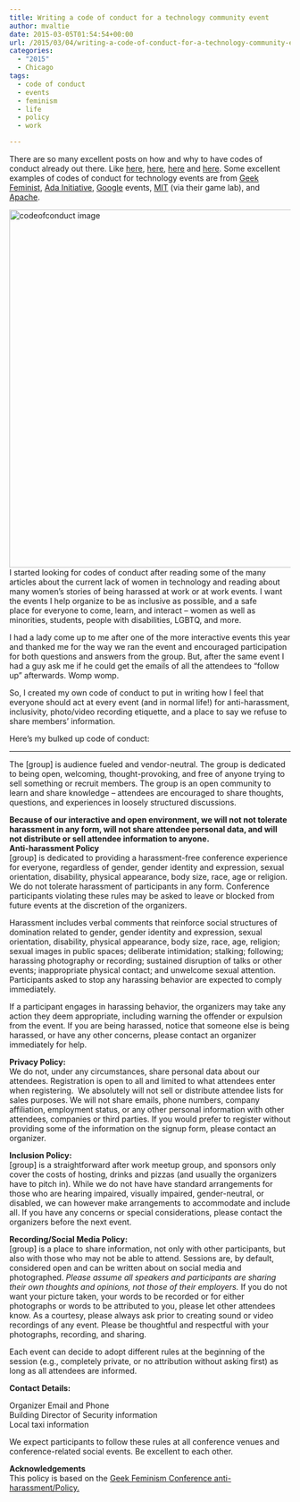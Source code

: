 ```yaml
---
title: Writing a code of conduct for a technology community event
author: mvaltie
date: 2015-03-05T01:54:54+00:00
url: /2015/03/04/writing-a-code-of-conduct-for-a-technology-community-event/
categories:
  - "2015"
  - Chicago
tags:
  - code of conduct
  - events
  - feminism
  - life
  - policy
  - work

---
```

There are so many excellent posts on how and why to have codes of conduct already out there. Like <a href="http://www.ashedryden.com/blog/codes-of-conduct-101-faq" target="_blank" rel="noopener noreferrer">here</a>, <a href="http://geekfeminism.org/2010/12/07/6-reasons-event-organizers-should-adopt-the-conference-anti-harassment-policy/" target="_blank" rel="noopener noreferrer">here</a>, <a href="https://finallyfeminism101.wordpress.com/2013/08/28/conference-anti-harassment-campaigns-do-work-three-existence-proofs-from-sff-atheismskepticism-and-open-source/" target="_blank" rel="noopener noreferrer">here</a> and <a href="https://modelviewculture.com/pieces/a-code-of-conduct-is-not-enough" target="_blank" rel="noopener noreferrer">here</a>. Some excellent examples of codes of conduct for technology events are from <a href="http://geekfeminism.wikia.com/wiki/Conference_anti-harassment/Policy" target="_blank" rel="noopener noreferrer">Geek Feminist</a>, <a href="https://adainitiative.org/what-we-do/events/ada-initiative-event-anti-harassment-policy/" target="_blank" rel="noopener noreferrer">Ada Initiative</a>, <a href="https://www.google.com/events/policy/anti-harassmentpolicy.html" target="_blank" rel="noopener noreferrer">Google</a> events, <a href="http://gamelab.mit.edu/harassment-policy/" target="_blank" rel="noopener noreferrer">MIT</a> (via their game lab), and <a href="http://www.apache.org/foundation/policies/anti-harassment.html" target="_blank" rel="noopener noreferrer">Apache</a>.

[<img class="aligncenter size-large wp-image-1924" src="http://18.223.210.174/wp-content/uploads/2015/03/codeofconduct-image.png?w=640" alt="codeofconduct image" width="640" height="640" srcset="http://3.15.168.204/wp-content/uploads/2015/03/codeofconduct-image.png 800w, http://3.15.168.204/wp-content/uploads/2015/03/codeofconduct-image-300x300.png 300w, http://3.15.168.204/wp-content/uploads/2015/03/codeofconduct-image-150x150.png 150w, http://3.15.168.204/wp-content/uploads/2015/03/codeofconduct-image-768x768.png 768w" sizes="(max-width: 640px) 100vw, 640px" />][1]I started looking for codes of conduct after reading some of the many articles about the current lack of women in technology and reading about many women&#8217;s stories of being harassed at work or at work events. I want the events I help organize to be as inclusive as possible, and a safe place for everyone to come, learn, and interact &#8211; women as well as minorities, students, people with disabilities, LGBTQ, and more.

I had a lady come up to me after one of the more interactive events this year and thanked me for the way we ran the event and encouraged participation for both questions and answers from the group. But, after the same event I had a guy ask me if he could get the emails of all the attendees to &#8220;follow up&#8221; afterwards. Womp womp.

So, I created my own code of conduct to put in writing how I feel that everyone should act at every event (and in normal life!) for anti-harassment, inclusivity, photo/video recording etiquette, and a place to say we refuse to share members&#8217; information.

Here&#8217;s my bulked up code of conduct:

*****

The [group] is audience fueled and vendor-neutral. The group is dedicated to being open, welcoming, thought-provoking, and free of anyone trying to sell something or recruit members. The group is an open community to learn and share knowledge &#8211; attendees are encouraged to share thoughts, questions, and experiences in loosely structured discussions.

**Because of our interactive and open environment, we will not not tolerate harassment in any form, will not share attendee personal data, and will not distribute or sell attendee information to anyone.**  
**Anti-harassment Policy**  
[group] is dedicated to providing a harassment-free conference experience for everyone, regardless of gender, gender identity and expression, sexual orientation, disability, physical appearance, body size, race, age or religion. We do not tolerate harassment of participants in any form. Conference participants violating these rules may be asked to leave or blocked from future events at the discretion of the organizers.

Harassment includes verbal comments that reinforce social structures of domination related to gender, gender identity and expression, sexual orientation, disability, physical appearance, body size, race, age, religion; sexual images in public spaces; deliberate intimidation; stalking; following; harassing photography or recording; sustained disruption of talks or other events; inappropriate physical contact; and unwelcome sexual attention. Participants asked to stop any harassing behavior are expected to comply immediately.

If a participant engages in harassing behavior, the organizers may take any action they deem appropriate, including warning the offender or expulsion from the event. If you are being harassed, notice that someone else is being harassed, or have any other concerns, please contact an organizer immediately for help.

**Privacy Policy:**  
We do not, under any circumstances, share personal data about our attendees. Registration is open to all and limited to what attendees enter when registering.  We absolutely will not sell or distribute attendee lists for sales purposes. We will not share emails, phone numbers, company affiliation, employment status, or any other personal information with other attendees, companies or third parties. If you would prefer to register without providing some of the information on the signup form, please contact an organizer.

**Inclusion Policy:**  
[group] is a straightforward after work meetup group, and sponsors only cover the costs of hosting, drinks and pizzas (and usually the organizers have to pitch in). While we do not have have standard arrangements for those who are hearing impaired, visually impaired, gender-neutral, or disabled, we can however make arrangements to accommodate and include all. If you have any concerns or special considerations, please contact the organizers before the next event.

**Recording/Social Media Policy:**  
[group] is a place to share information, not only with other participants, but also with those who may not be able to attend. Sessions are, by default, considered open and can be written about on social media and photographed. _Please assume all speakers and participants are sharing their own thoughts and opinions, not those of their employers._ If you do not want your picture taken, your words to be recorded or for either photographs or words to be attributed to you, please let other attendees know. As a courtesy, please always ask prior to creating sound or video recordings of any event. Please be thoughtful and respectful with your photographs, recording, and sharing.

Each event can decide to adopt different rules at the beginning of the session (e.g., completely private, or no attribution without asking first) as long as all attendees are informed.

**Contact Details:**

Organizer Email and Phone  
Building Director of Security information  
Local taxi information

We expect participants to follow these rules at all conference venues and conference-related social events. Be excellent to each other.

**Acknowledgements**  
This policy is based on the <a href="http://geekfeminism.wikia.com/wiki/Conference_anti-harassment/Policy" target="_blank" rel="noopener noreferrer">Geek Feminism Conference anti-harassment/Policy.</a>

&nbsp;

 [1]: http://18.223.210.174/wp-content/uploads/2015/03/codeofconduct-image.png